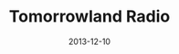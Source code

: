 ---
layout: portfolio
modal-id: tomorrowland
date: 2013-12-10
title: Tomorrowland Radio
img: Tomorrowland_poster.jpg
alt: image-alt
project-date: November 2013
client: Tomorrowland
clienturl: http://www.tomorrowland.com/
appstore: Google Play
appstoreurl: https://play.google.com/store/apps/details?id=com.tomorrowland.tomorrowland
description: Added music streaming functionality to existing Android app.
---